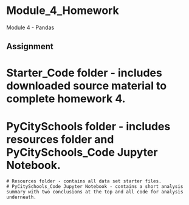 # Module_4_Homework
Module 4 - Pandas

## Assignment
# Starter_Code folder - includes downloaded source material to complete homework 4. 
# PyCitySchools folder - includes resources folder and PyCitySchools_Code Jupyter Notebook. 
    # Resources folder - contains all data set starter files. 
    # PyCitySchools_Code Jupyter Notebook - contains a short analysis summary with two conclusions at the top and all code for analysis underneath. 
